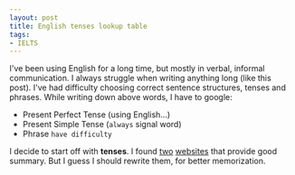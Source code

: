 ```yaml
---
layout: post
title: English tenses lookup table
tags:
- IELTS
---
```


I've been using English for a long time, but mostly in verbal, informal communication. I always struggle when writing 
anything long (like this post). I've had difficulty choosing correct sentence structures, tenses and phrases. While
writing down above words, I have to google:
  - Present Perfect Tense (using English...)
  - Present Simple Tense (`always` signal word)
  - Phrase `have difficulty`

I decide to start off with **tenses**. I found [two](https://www.englisch-hilfen.de/en/grammar/tenses_table.pdf) 
[websites](https://www.ego4u.com/en/cram-up/grammar/tenses) that provide good summary. But I guess I should rewrite
them, for better memorization.